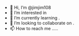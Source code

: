 - 👋 Hi, I’m @jimjim108 
- 👀 I’m interested in 
- 🌱 I’m currently learning .
- 💞️ I’m looking to collaborate on .
- 📫 How to reach me .....

<!---
jimjim108/jimjim108 is a ✨ special ✨ repository because its `README.md` (this file) appears on your GitHub profile.
You can click the Preview link to take a look at your changes.
--->
